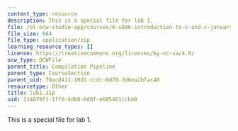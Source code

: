 ```yaml
---
content_type: resource
description: This is a special file for lab 1.
file: /ol-ocw-studio-app/courses/6-s096-introduction-to-c-and-c-january-iap-2013/114879f11ff64d680d8fe605461ccbb8_lab1.zip
file_size: 664
file_type: application/zip
learning_resource_types: []
license: https://creativecommons.org/licenses/by-nc-sa/4.0/
ocw_type: OCWFile
parent_title: Compilation Pipeline
parent_type: CourseSection
parent_uid: f0acd411-10d1-ccdc-6d70-3d6ea2bfac40
resourcetype: Other
title: lab1.zip
uid: 114879f1-1ff6-4d68-0d8f-e605461ccbb8
---
```

This is a special file for lab 1.